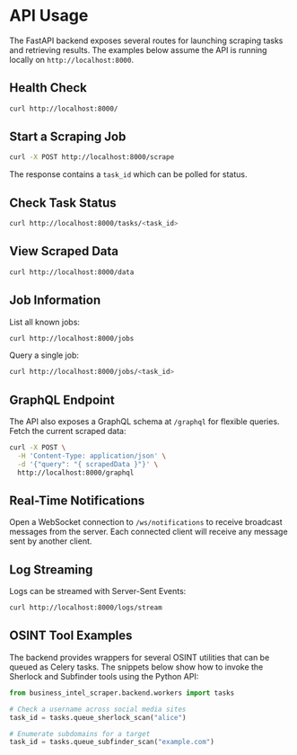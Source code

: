 # API Usage

The FastAPI backend exposes several routes for launching scraping tasks and
retrieving results. The examples below assume the API is running locally on
`http://localhost:8000`.

## Health Check

```bash
curl http://localhost:8000/
```

## Start a Scraping Job

```bash
curl -X POST http://localhost:8000/scrape
```

The response contains a `task_id` which can be polled for status.

## Check Task Status

```bash
curl http://localhost:8000/tasks/<task_id>
```

## View Scraped Data

```bash
curl http://localhost:8000/data
```

## Job Information

List all known jobs:

```bash
curl http://localhost:8000/jobs
```

Query a single job:

```bash
curl http://localhost:8000/jobs/<task_id>
```

## GraphQL Endpoint

The API also exposes a GraphQL schema at `/graphql` for flexible queries.
Fetch the current scraped data:

```bash
curl -X POST \
  -H 'Content-Type: application/json' \
  -d '{"query": "{ scrapedData }"}' \
  http://localhost:8000/graphql
```

## Real-Time Notifications

Open a WebSocket connection to `/ws/notifications` to receive broadcast
messages from the server. Each connected client will receive any message sent by
another client.

## Log Streaming

Logs can be streamed with Server-Sent Events:

```bash
curl http://localhost:8000/logs/stream
```

## OSINT Tool Examples

The backend provides wrappers for several OSINT utilities that can be queued as
Celery tasks. The snippets below show how to invoke the Sherlock and Subfinder
tools using the Python API:

```python
from business_intel_scraper.backend.workers import tasks

# Check a username across social media sites
task_id = tasks.queue_sherlock_scan("alice")

# Enumerate subdomains for a target
task_id = tasks.queue_subfinder_scan("example.com")
```
